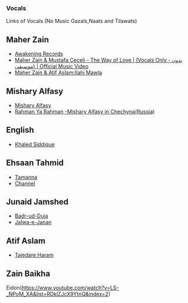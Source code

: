 ### Vocals
Links of Vocals (No Music Gazals,Naats and Tilawats)

## Maher Zain

* [Awakening Records](https://www.youtube.com/watch?v=D5vsICvAA8U&list=PLoagsPg26SY4vBcNJO-y-EXQsaqUbyDZU)
* [Maher Zain & Mustafa Ceceli - The Way of Love | (Vocals Only - بدون موسيقى) | Official Music Video](https://www.youtube.com/watch?v=wyleLoCZsh8)
* [Maher Zain & Atif Aslam:Ilahi Mawla](https://www.youtube.com/watch?v=9Jsb0Dy6wWA)

## Mishary Alfasy
* [Mishary Alfasy](https://www.youtube.com/watch?v=O-tgEk2lfro&index=1&list=PL457706BDA3DB845B) 
* [Rahman Ya Rahman -Mishary Alfasy in Chechyna(Russia)](https://www.youtube.com/watch?v=-CcgILlU1XM)

## English
* [Khaled Siddique](https://www.youtube.com/watch?v=hDC2pzJ3Q3Q&index=16&list=RD2GPHrsIRMLk)

## Ehsaan Tahmid
* [Tamanna](https://www.youtube.com/watch?v=1DxLXL-_cL8)
* [Channel](https://www.youtube.com/channel/UC0OQYbUkGVfH1Idvvzq73xg)

## Junaid Jamshed

* [Badr-ud-Duja](https://www.youtube.com/watch?v=IfRBD4wR0qs&list=RDIfRBD4wR0qs&t=3)
* [Jalwa-e-Janan](https://www.youtube.com/watch?v=eyR3TgTgf2U&index=8&list=RDKIMRtPZ9FJE)

## Atif Aslam

* [Tajedare Haram](https://www.youtube.com/watch?v=iZZYFJyEeJM)

## Zain Baikha

Eidon(https://www.youtube.com/watch?v=LS-_NPoM_XA&list=RDklZJcX9YtnQ&index=2)
